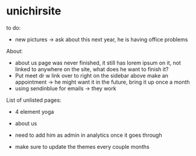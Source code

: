 # unichirsite

to do:
- new pictures -> ask about this next year, he is having office problems

About:
- about us page was never finished, it still has lorem ipsum on it, not linked to anywhere on the site, what does he want to finish it?
- Put meet dr w link over to right on the sidebar above make an appointment -> he might want it in the future, bring it up once a month
- using sendinblue for emails -> they work

List of unlisted pages:
- 4 element yoga
- about us
- need to add him as admin in analytics once it goes through



- make sure to update the themes every couple months
